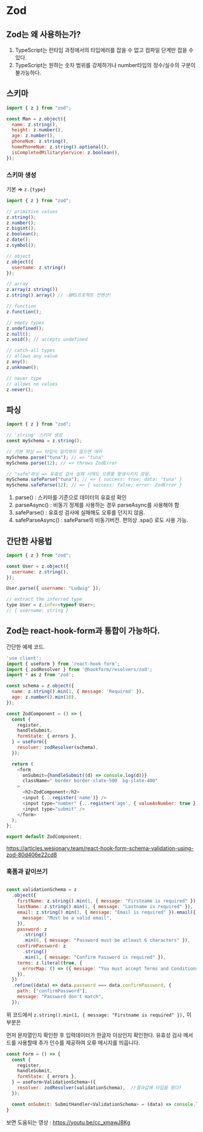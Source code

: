 # Zod

## Zod는 왜 사용하는가?

1. TypeScript는 런타임 과정에서의 타입에러를 잡을 수 없고 컴파일 단계만 잡을 수 있다.
2. TypeScript는 원하는 숫자 범위를 강제하거나 number타입의 정수/실수의 구분이 불가능하다.

## 스키마

```.js
import { z } from "zod";

const Man = z.object({
  name: z.string(),
  height: z.number(),
  age: z.number(),
  phoneNum: z.string(),
  homePhoneNum: z.string().optional(),
  isCompletedMilitaryService: z.boolean(),
});
```

### 스키마 생성

기본 ⇒ `z.{type}`

```.js
import { z } from "zod";

// primitive values
z.string();
z.number();
z.bigint();
z.boolean();
z.date();
z.symbol();

// object
z.object({
  username: z.string()
});

// array
z.array(z.string())
z.string().array() // 💡BMS프로젝트 컨벤션!

// function
z.function();

// empty types
z.undefined();
z.null();
z.void(); // accepts undefined

// catch-all types
// allows any value
z.any();
z.unknown();

// never type
// allows no values
z.never();
```

## 파싱

```.js
import { z } from "zod";

// 'string' 스키마 생성
const mySchema = z.string();

// 기본 파싱 => 타입이 일치하지 않으면 에러
mySchema.parse("tuna"); // => "tuna"
mySchema.parse(12); // => throws ZodError

// "safe"파싱 => 유효성 검사 실패 시에도 오류를 발생시키지 않음.
mySchema.safeParse("tuna"); // => { success: true; data: "tuna" }
mySchema.safeParse(12); // => { success: false; error: ZodError }
```

1. parse() : 스키마를 기준으로 데이터의 유효성 확인
2. parseAsync() : 비동기 정제를 사용하는 경우 parseAsync를 사용해야 함
3. safeParse() : 유효성 검사에 실패해도 오류를 던지지 않음.
4. safeParseAsync() : safeParse의 비동기버전. 편의상 .spa() 로도 사용 가능.

## 간단한 사용법

```.js
import { z } from "zod";

const User = z.object({
  username: z.string(),
});

User.parse({ username: "Ludwig" });

// extract the inferred type
type User = z.infer<typeof User>;
// { username: string }
```

## Zod는 react-hook-form과 통합이 가능하다.

간단한 예제 코드.

```.js
'use client';
import { useForm } from 'react-hook-form';
import { zodResolver } from '@hookform/resolvers/zod';
import * as z from 'zod';

const schema = z.object({
  name: z.string().min(1, { message: 'Required' }),
  age: z.number().min(10),
});

const ZodComponent = () => {
  const {
    register,
    handleSubmit,
    formState: { errors },
  } = useForm({
    resolver: zodResolver(schema),
  });

  return (
    <form
      onSubmit={handleSubmit((d) => console.log(d))}
      className=" border border-slate-500  bg-slate-400"
    >
      <h2>ZodComponent</h2>
      <input {...register('name')} />
      <input type="number" {...register('age', { valueAsNumber: true })} />
      <input type="submit" />
    </form>
  );
};

export default ZodComponent;
```

https://articles.wesionary.team/react-hook-form-schema-validation-using-zod-80d406e22cd8

### 훅폼과 같이쓰기

```.js

const validationSchema = z
  .object({
    firstName: z.string().min(1, { message: "Firstname is required" }),
    lastName: z.string().min(1, { message: "Lastname is required" }),
    email: z.string().min(1, { message: "Email is required" }).email({
      message: "Must be a valid email",
    }),
    password: z
      .string()
      .min(6, { message: "Password must be atleast 6 characters" }),
    confirmPassword: z
      .string()
      .min(1, { message: "Confirm Password is required" }),
    terms: z.literal(true, {
      errorMap: () => ({ message: "You must accept Terms and Conditions" }),
    }),
  })
  .refine((data) => data.password === data.confirmPassword, {
    path: ["confirmPassword"],
    message: "Password don't match",
  });
```

위 코드에서 `z.string().min(1, { message: "Firstname is required" }),`
이 부분은

먼저 문자열인지 확인한 후 입력데이터가 한글자 이상인지 확인한다. 유효성 검사 메서드를 사용할때 추가 인수를 제공하여 오류 메시지를 띄웁니다.

```.js
const Form = () => {
  const {
    register,
    handleSubmit,
    formState: { errors },
  } = useForm<ValidationSchema>({
    resolver: zodResolver(validationSchema),  //결과값에 타입을 줬다?
  });

  const onSubmit: SubmitHandler<ValidationSchema> = (data) => console.log(data);
}

```

보면 도움되는 영상 : https://youtu.be/cc_xmawJ8Kg
